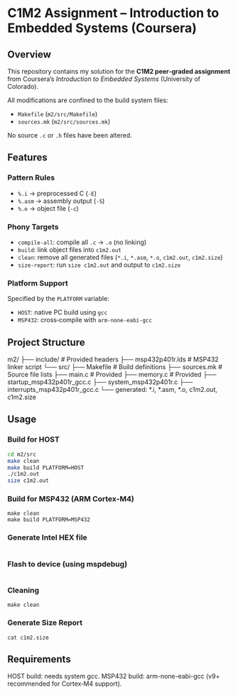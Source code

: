 # C1M2 Assignment – Introduction to Embedded Systems (Coursera)

## Overview

This repository contains my solution for the **C1M2 peer‑graded assignment** from Coursera’s *Introduction to Embedded Systems* (University of Colorado).

All modifications are confined to the build system files:

- `Makefile` (`m2/src/Makefile`)
- `sources.mk` (`m2/src/sources.mk`)

No source `.c` or `.h` files have been altered.

## Features

### Pattern Rules

- `%.i` → preprocessed C (`-E`)  
- `%.asm` → assembly output (`-S`)  
- `%.o` → object file (`-c`)

### Phony Targets

- `compile-all`: compile all `.c` → `.o` (no linking)  
- `build`: link object files into `c1m2.out`  
- `clean`: remove all generated files (`*.i`, `*.asm`, `*.o`, `c1m2.out`, `c1m2.size`)  
- `size-report`: run `size c1m2.out` and output to `c1m2.size`

### Platform Support

Specified by the `PLATFORM` variable:

- `HOST`: native PC build using `gcc`  
- `MSP432`: cross‑compile with `arm‑none‑eabi‑gcc`

## Project Structure

m2/
├── include/ # Provided headers
├── msp432p401r.lds # MSP432 linker script
└── src/
├── Makefile # Build definitions
├── sources.mk # Source file lists
├── main.c # Provided
├── memory.c # Provided
├── startup_msp432p401r_gcc.c
├── system_msp432p401r.c
├── interrupts_msp432p401r_gcc.c
└── generated: *.i, *.asm, *.o, c1m2.out, c1m2.size

## Usage

### Build for HOST

```bash
cd m2/src
make clean
make build PLATFORM=HOST
./c1m2.out
size c1m2.out
```

### Build for MSP432 (ARM Cortex‑M4)

```cd m2/src
make clean
make build PLATFORM=MSP432
```

### Generate Intel HEX file
```arm-none-eabi-objcopy -O ihex c1m2.out c1m2.hex
```

### Flash to device (using mspdebug)
```mspdebug rf2500 "prog c1m2.hex"
```

### Cleaning
```cd m2/src
make clean
```

### Generate Size Report
```make size-report PLATFORM=HOST
cat c1m2.size
```

## Requirements
HOST build: needs system gcc.
MSP432 build: arm-none-eabi-gcc (v9+ recommended for Cortex‑M4 support).

